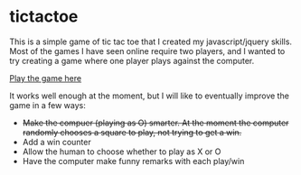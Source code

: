 tictactoe
=========

This is a simple game of tic tac toe that I created my javascript/jquery skills. Most of the games I have seen online require two players, and I wanted to try creating a game where one player plays against the computer.

[Play the game here](http://ireade.github.io/tictactoe/)

It works well enough at the moment, but I will like to eventually improve the game in a few ways:

- ~~Make the compuer (playing as O) smarter. At the moment the computer randomly chooses a square to play, not trying to get a win.~~
- Add a win counter
- Allow the human to choose whether to play as X or O
- Have the computer make funny remarks with each play/win



